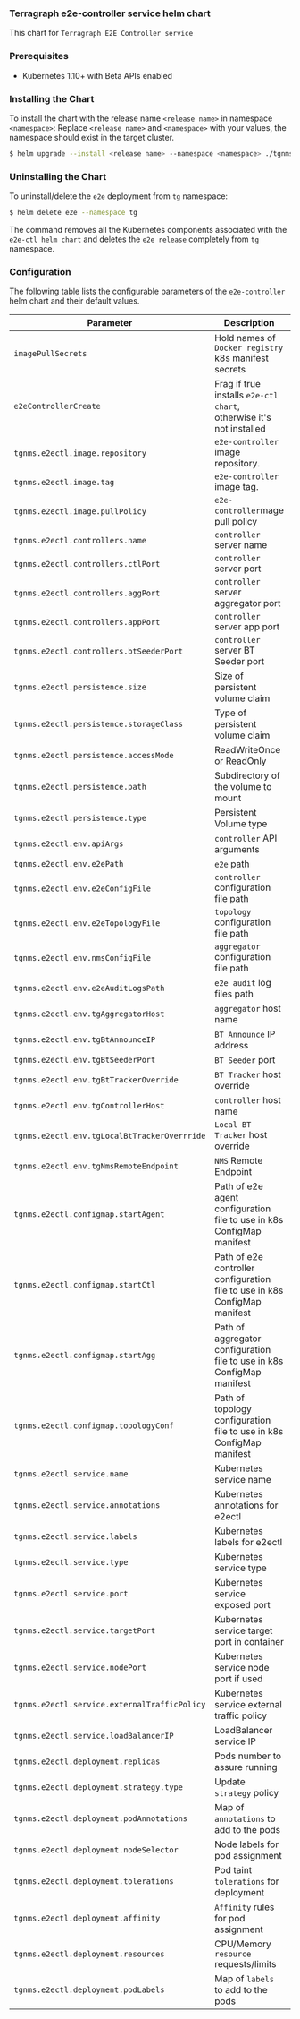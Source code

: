 ### Terragraph e2e-controller service helm chart
This chart for `Terragraph E2E Controller service`

### Prerequisites
- Kubernetes 1.10+ with Beta APIs enabled

### Installing the Chart
To install the chart with the release name `<release name>` in namespace `<namespace>`:
Replace `<release name>` and `<namespace>` with your values, the namespace should exist in the target cluster.
```bash
$ helm upgrade --install <release name> --namespace <namespace> ./tgnms/charts/e2e-ctl -f vals.yml
``` 

### Uninstalling the Chart
To uninstall/delete the `e2e` deployment from `tg` namespace:
```bash
$ helm delete e2e --namespace tg
```
The command removes all the Kubernetes components associated with the `e2e-ctl helm chart` and 
deletes the `e2e release` completely from `tg` namespace.

### Configuration
The following table lists the configurable parameters of the `e2e-controller` helm chart and their default values.

| Parameter                                   | Description                                                                | Default                                        |
| ------------------------------------------- | -------------------------------------------------------------------------- | ---------------------------------------------- |
| `imagePullSecrets`                          | Hold names of `Docker registry` k8s manifest secrets                       | `[]`                                           |
| `e2eControllerCreate`                       | Frag if true installs `e2e-ctl chart`, otherwise it's not installed        | `false`                                        |
| `tgnms.e2ectl.image.repository`              | `e2e-controller` image repository.                                         | `secure.cxl-terragraph.com:443/e2e-controller` |
| `tgnms.e2ectl.image.tag`                     | `e2e-controller` image tag.                                                | `latest`                                       |
| `tgnms.e2ectl.image.pullPolicy`              | `e2e-controller`mage pull policy                                           | `Always`                                       |
| `tgnms.e2ectl.controllers.name`                     | `controller` server name                                                   | `dev_example_first`                            |
| `tgnms.e2ectl.controllers.ctlPort`                  | `controller` server port                                                   | `7007`                                         |
| `tgnms.e2ectl.controllers.aggPort`                  | `controller` server aggregator port                                        | `8002`                                         |
| `tgnms.e2ectl.controllers.appPort`                  | `controller` server app port                                               | `17077`                                        |
| `tgnms.e2ectl.controllers.btSeederPort`             | `controller` server BT Seeder port                                         | `6881`                                         |
| `tgnms.e2ectl.persistence.size`              | Size of persistent volume claim                                            | `5Gi` RW                                       |
| `tgnms.e2ectl.persistence.storageClass`      | Type of persistent volume claim                                            | `manual`                                       |
| `tgnms.e2ectl.persistence.accessMode`        | ReadWriteOnce or ReadOnly                                                  | `ReadWriteOn`                                  |
| `tgnms.e2ectl.persistence.path`              | Subdirectory of the volume to mount                                        | `/tmp/data`                                    |
| `tgnms.e2ectl.persistence.type`              | Persistent Volume type                                                     | `local`                                        |
| `tgnms.e2ectl.env.apiArgs`                   | `controller` API arguments                                                 | `{}`                                           |
| `tgnms.e2ectl.env.e2ePath`                   | `e2e` path                                                                 | `/opt/terragraph/gfs/e2e`                      |
| `tgnms.e2ectl.env.e2eConfigFile`             | `controller` configuration file path                                       | `cfg/controller_config.json`                   |
| `tgnms.e2ectl.env.e2eTopologyFile`           | `topology` configuration file path                                         | `e2e_topology.conf`                            |
| `tgnms.e2ectl.env.nmsConfigFile`             | `aggregator` configuration file path                                       | `cfg/aggregator_config.json`                   |
| `tgnms.e2ectl.env.e2eAuditLogsPath`          | `e2e audit` log files path                                                 | `/opt/terragraph/gfs/audit_logs/example_first` |
| `tgnms.e2ectl.env.tgAggregatorHost`          | `aggregator` host name                                                     | `{}`                                           |
| `tgnms.e2ectl.env.tgBtAnnounceIP`            | `BT Announce` IP address                                                   | `{}`                                           |
| `tgnms.e2ectl.env.tgBtSeederPort`            | `BT Seeder` port                                                           | `6881`                                         |
| `tgnms.e2ectl.env.tgBtTrackerOverride`       | `BT Tracker` host override                                                 | `http://[]:6969/announce`                      |
| `tgnms.e2ectl.env.tgControllerHost`          | `controller` host name                                                     | `e2e_controller-example_first`                 |
| `tgnms.e2ectl.env.tgLocalBtTrackerOverrride` | `Local BT Tracker` host override                                           | `http://chihaya:6969/announce`                 |
| `tgnms.e2ectl.env.tgNmsRemoteEndpoint`       | `NMS` Remote Endpoint                                                      | `http://query_service:8086/`                   |
| `tgnms.e2ectl.configmap.startAgent`          | Path of e2e agent configuration file to use in k8s ConfigMap manifest      | `../scripts/start_agent.start`                 |
| `tgnms.e2ectl.configmap.startCtl`            | Path of e2e controller configuration file to use in k8s ConfigMap manifest | `../scripts/start_controller.start`            |
| `tgnms.e2ectl.configmap.startAgg`            | Path of aggregator configuration file to use in k8s ConfigMap manifest     | `../scripts/start_aggregator.start`            |
| `tgnms.e2ectl.configmap.topologyConf`        | Path of topology configuration file to use in k8s ConfigMap manifest       | `../scripts/e2e_topology.conf`                 |
| `tgnms.e2ectl.service.name`                  | Kubernetes service name                                                    | `chahaya`                                      |
| `tgnms.e2ectl.service.annotations`           | Kubernetes annotations for e2ectl                                          | `{}`                                           |
| `tgnms.e2ectl.service.labels`                | Kubernetes labels for e2ectl                                               | `{}`                                           |
| `tgnms.e2ectl.service.type`                  | Kubernetes service type                                                    | `ClusterIP`                                    |
| `tgnms.e2ectl.service.port`                  | Kubernetes service exposed port                                            | `80`                                           |
| `tgnms.e2ectl.service.targetPort`            | Kubernetes service target port in container                                | `80`                                           |
| `tgnms.e2ectl.service.nodePort`              | Kubernetes service node port if used                                       | `nil`                                          |
| `tgnms.e2ectl.service.externalTrafficPolicy` | Kubernetes service external traffic policy                                 | `Cluster`                                      |
| `tgnms.e2ectl.service.loadBalancerIP`        | LoadBalancer service IP                                                    | `{}`                                           |
| `tgnms.e2ectl.deployment.replicas`           | Pods number to assure running                                              | `1`                                            |
| `tgnms.e2ectl.deployment.strategy.type`      | Update `strategy` policy                                                   | `Recreate`                                     |
| `tgnms.e2ectl.deployment.podAnnotations`     | Map of `annotations` to add to the pods                                    | `{}`                                           |
| `tgnms.e2ectl.deployment.nodeSelector`       | Node labels for pod assignment                                             | `{}`                                           |
| `tgnms.e2ectl.deployment.tolerations`        | Pod taint `tolerations` for deployment                                     | `{}`                                           |
| `tgnms.e2ectl.deployment.affinity`           | `Affinity` rules for pod assignment                                        | `{}`                                           |
| `tgnms.e2ectl.deployment.resources`          | CPU/Memory `resource` requests/limits                                      | `{}`                                           |
| `tgnms.e2ectl.deployment.podLabels`          | Map of `labels` to add to the pods                                         | `{}`                                           |

